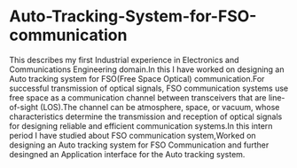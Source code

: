 # Auto-Tracking-System-for-FSO-communication

This describes my first Industrial experience in Electronics and Communications Engineering domain.In this I have worked on designing an Auto tracking
system for FSO(Free Space Optical) communication.For successful transmission of optical signals, FSO communication
systems use free space as a communication channel between
transceivers that are line-of-sight (LOS).The channel can be
atmosphere, space, or vacuum, whose characteristics determine
the transmission and reception of optical signals for designing
reliable and efficient communication systems.In this intern period I have studied about FSO communication system,Worked
on designing an Auto tracking system for FSO Communication
and further desingned an Application interface for the Auto
tracking system.
